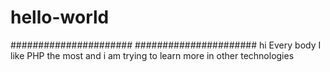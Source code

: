 # hello-world



######################
######################
hi Every body
I like PHP the most and i am trying to learn more in other technologies

